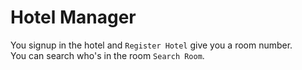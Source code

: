# Hotel Manager
You signup in the hotel and `Register Hotel` give you a room number.<br/>
You can search who's in the room `Search Room`.
